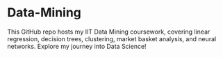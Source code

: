 # Data-Mining
 This GitHub repo hosts my IIT Data Mining coursework, covering linear regression, decision trees, clustering, market basket analysis, and neural networks. Explore my journey into Data Science!
